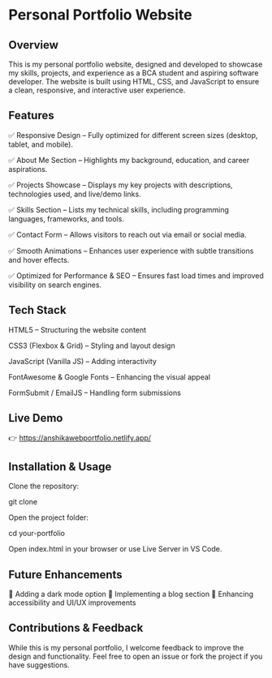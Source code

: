 # Personal Portfolio Website
## Overview
This is my personal portfolio website, designed and developed to showcase my skills, projects, and experience as a BCA student and aspiring software developer. The website is built using HTML, CSS, and JavaScript to ensure a clean, responsive, and interactive user experience.

## Features
✅ Responsive Design – Fully optimized for different screen sizes (desktop, tablet, and mobile).

✅ About Me Section – Highlights my background, education, and career aspirations.

✅ Projects Showcase – Displays my key projects with descriptions, technologies used, and live/demo links.

✅ Skills Section – Lists my technical skills, including programming languages, frameworks, and tools.

✅ Contact Form – Allows visitors to reach out via email or social media.

✅ Smooth Animations – Enhances user experience with subtle transitions and hover effects.

✅ Optimized for Performance & SEO – Ensures fast load times and improved visibility on search engines.

## Tech Stack
HTML5 – Structuring the website content

CSS3 (Flexbox & Grid) – Styling and layout design

JavaScript (Vanilla JS) – Adding interactivity

FontAwesome & Google Fonts – Enhancing the visual appeal

FormSubmit / EmailJS – Handling form submissions

## Live Demo
👉 https://anshikawebportfolio.netlify.app/


## Installation & Usage
Clone the repository:

git clone 

Open the project folder:

cd your-portfolio

Open index.html in your browser or use Live Server in VS Code.

## Future Enhancements
🔹 Adding a dark mode option
🔹 Implementing a blog section
🔹 Enhancing accessibility and UI/UX improvements

## Contributions & Feedback
While this is my personal portfolio, I welcome feedback to improve the design and functionality. Feel free to open an issue or fork the project if you have suggestions.
